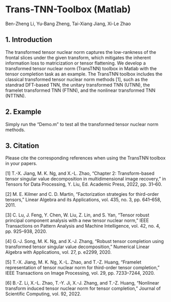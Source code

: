 # Trans-TNN-Toolbox (Matlab)
Ben-Zheng Li, Yu-Bang Zheng, Tai-Xiang Jiang, Xi-Le Zhao
## 1. Introduction
The transformed tensor nuclear norm captures the low-rankness of the frontal slices under the given transform, which mitigates the inherent information loss to matricization or tensor flattening. We develop a transformed tensor nuclear norm (TransTNN) toolbox in Matlab with the tensor completion task as an example. The TransTNN toolbox includes the classical transformed tensor nuclear norm methods [1], such as the standrad DFT-based TNN, the unitary transformed TNN (UTNN), the framelet transformed TNN (FTNN), and the nonlinear transformed TNN (NTTNN).

## 2. Example
Simply run the “Demo.m” to test all the transformed tensor nuclear norm methods.

## 3. Citation
Please cite the corresponding references when using the TransTNN toolbox in your papers.

[1] T.-X. Jiang, M. K. Ng, and X.-L. Zhao, “Chapter 2: Transform-based tensor singular value decomposition in multidimensional image recovery,” in Tensors for Data Processing, Y. Liu, Ed. Academic Press, 2022, pp. 31–60.

[2] M. E. Kilmer and C. D. Martin, “Factorization strategies for third-order tensors,” Linear Algebra and its Applications, vol. 435, no. 3, pp. 641–658, 2011.

[3] C. Lu, J. Feng, Y. Chen, W. Liu, Z. Lin, and S. Yan, “Tensor robust principal component analysis with a new tensor nuclear norm,” IEEE Transactions on Pattern Analysis and Machine Intelligence, vol. 42, no. 4, pp. 925–938, 2020.

[4] G.-J. Song, M. K. Ng, and X.-J. Zhang, “Robust tensor completion using transformed tensor singular value decomposition,” Numerical Linear Algebra with Applications, vol. 27, p. e2299, 2020.

[5] T.-X. Jiang, M. K. Ng, X.-L. Zhao, and T.-Z. Huang, “Framelet representation of tensor nuclear norm for third-order tensor completion,” IEEE Transactions on Image Processing, vol. 29, pp. 7233–7244, 2020.

[6] B.-Z. Li, X.-L. Zhao, T.-Y. Ji, X.-J. Zhang, and T.-Z. Huang, “Nonlinear transform induced tensor nuclear norm for tensor completion,” Journal of Scientific Computing, vol. 92, 2022.
